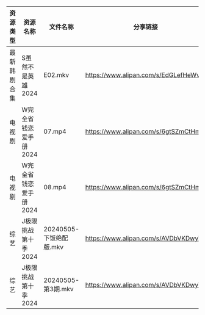 | 资源类型   | 资源名称          | 文件名称               | 分享链接                                 | 更新时间                |
| ------ | ------------- | ------------------ | ------------------------------------ | ------------------- |
| 最新韩剧合集 | S虽然不是英雄2024   | E02.mkv            | https://www.alipan.com/s/EdGLefHeWvz | 2024-05-06 00:09:54 |
| 电视剧    | W完全省钱恋爱手册2024 | 07.mp4             | https://www.alipan.com/s/6gtSZmCtHmc | 2024-05-06 00:10:13 |
| 电视剧    | W完全省钱恋爱手册2024 | 08.mp4             | https://www.alipan.com/s/6gtSZmCtHmc | 2024-05-06 00:10:13 |
| 综艺     | J极限挑战第十季2024  | 20240505-下饭绝配版.mkv | https://www.alipan.com/s/AVDbVKDwyT9 | 2024-05-06 00:14:11 |
| 综艺     | J极限挑战第十季2024  | 20240505-第3期.mkv   | https://www.alipan.com/s/AVDbVKDwyT9 | 2024-05-06 00:14:11 |
